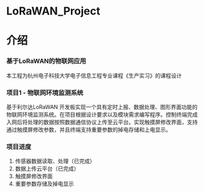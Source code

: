 # LoRaWAN_Project

# 介绍 
### 基于LoRaWAN的物联网应用
本工程为杭州电子科技大学电子信息工程专业课程《生产实习》的课程设计

### 项目1 - 物联网环境监测系统
基于利尔达LoRaWAN 开发板实现一个具有定时上报、数据处理、图形界面功能的物联网环境监测系统。在项目根据设计要求以及模块需求编写程序。控制终端完成入网后将处理的数据按照数据通信协议上传至云平台。实现触摸屏修改界面，支持通过触摸屏修改参数，并且终端支持重要参数的掉电存储和上电显示。

### 项目进度
1. 传感器数据读取、处理（已完成）
2. 数据上传云平台（已完成）
3. 触摸屏修改界面
4. 重要参数存储及掉电显示

